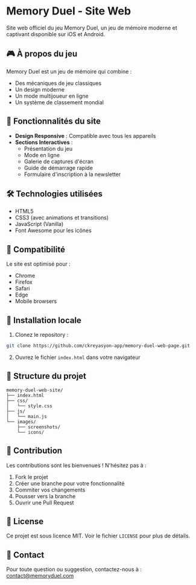 # Memory Duel - Site Web

Site web officiel du jeu Memory Duel, un jeu de mémoire moderne et captivant disponible sur iOS et Android.

## 🎮 À propos du jeu

Memory Duel est un jeu de mémoire qui combine :
- Des mécaniques de jeu classiques
- Un design moderne
- Un mode multijoueur en ligne
- Un système de classement mondial

## 🌟 Fonctionnalités du site

- **Design Responsive** : Compatible avec tous les appareils
- **Sections Interactives** :
  - Présentation du jeu
  - Mode en ligne
  - Galerie de captures d'écran
  - Guide de démarrage rapide
  - Formulaire d'inscription à la newsletter

## 🛠 Technologies utilisées

- HTML5
- CSS3 (avec animations et transitions)
- JavaScript (Vanilla)
- Font Awesome pour les icônes

## 📱 Compatibilité

Le site est optimisé pour :
- Chrome
- Firefox
- Safari
- Edge
- Mobile browsers

## 🚀 Installation locale

1. Clonez le repository :
```bash
git clone https://github.com/ckreyasyon-app/memory-duel-web-page.git
```

2. Ouvrez le fichier `index.html` dans votre navigateur

## 📂 Structure du projet

```
memory-duel-web-site/
├── index.html
├── css/
│   └── style.css
├── js/
│   └── main.js
└── images/
    ├── screenshots/
    └── icons/
```

## 🤝 Contribution

Les contributions sont les bienvenues ! N'hésitez pas à :
1. Fork le projet
2. Créer une branche pour votre fonctionnalité
3. Commiter vos changements
4. Pousser vers la branche
5. Ouvrir une Pull Request

## 📝 License

Ce projet est sous licence MIT. Voir le fichier `LICENSE` pour plus de détails.

## 📧 Contact

Pour toute question ou suggestion, contactez-nous à : contact@memoryduel.com 